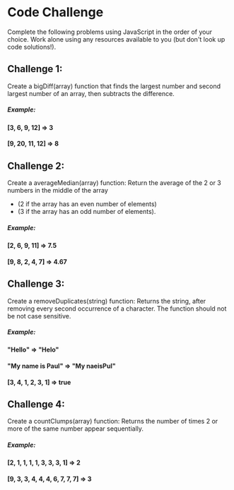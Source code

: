 # Code Challenge
Complete the following problems using JavaScript in the order of your choice. Work alone using any resources available to you (but don't look up code solutions!).

## Challenge 1:
Create a bigDiff(array) function that finds the largest number and second largest number of an array, then subtracts the difference. 
##### Example: 
#### [3, 6, 9, 12] => 3
#### [9, 20, 11, 12] => 8

## Challenge 2:
Create a averageMedian(array) function: Return the average of the 2 or 3 numbers in the middle of the array
* (2 if the array has an even number of elements)
* (3 if the array has an odd number of elements).

##### Example: 
#### [2, 6, 9, 11] => 7.5
#### [9, 8, 2, 4, 7] => 4.67

## Challenge 3:
Create a removeDuplicates(string) function: Returns the string, after removing every second occurrence of a character. The function should not be not case sensitive.
##### Example: 
#### "Hello" => "Helo"
#### "My name is Paul" => "My naeisPul"
#### [3, 4, 1, 2, 3, 1] => true

## Challenge 4:
Create a countClumps(array) function:  Returns the number of times 2 or more of the same number appear sequentially.
##### Example: 
#### [2, 1, 1, 1, 1, 3, 3, 3, 1] => 2
#### [9, 3, 3, 4, 4, 4, 6, 7, 7, 7] => 3

